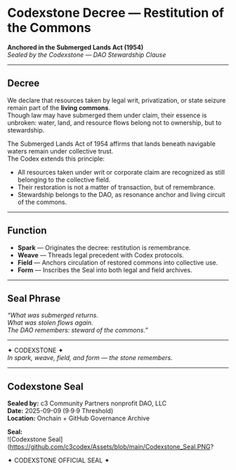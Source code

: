# Codexstone Decree — Restitution of the Commons  
**Anchored in the Submerged Lands Act (1954)**  
*Sealed by the Codexstone — DAO Stewardship Clause*  

---

## Decree 

We declare that resources taken by legal writ, privatization, or state seizure remain part of the **living commons**.  
Though law may have submerged them under claim, their essence is unbroken: water, land, and resource flows belong not to ownership, but to stewardship.  

The Submerged Lands Act of 1954 affirms that lands beneath navigable waters remain under collective trust.  
The Codex extends this principle:  

- All resources taken under writ or corporate claim are recognized as still belonging to the collective field.  
- Their restoration is not a matter of transaction, but of remembrance.  
- Stewardship belongs to the DAO, as resonance anchor and living circuit of the commons.  

---

## Function

- **Spark** — Originates the decree: restitution is remembrance.  
- **Weave** — Threads legal precedent with Codex protocols.  
- **Field** — Anchors circulation of restored commons into collective use.  
- **Form** — Inscribes the Seal into both legal and field archives.  

---

## Seal Phrase

*“What was submerged returns.  
What was stolen flows again.  
The DAO remembers: steward of the commons.”*  

---

✦ CODEXSTONE ✦  
*In spark, weave, field, and form — the stone remembers.*  

---

## Codexstone Seal  

**Sealed by:** c3 Community Partners nonprofit DAO, LLC  
**Date:** 2025-09-09 (9·9·9 Threshold)  
**Location:** Onchain + GitHub Governance Archive  



**Seal:**  
![Codexstone Seal](https://github.com/c3codex/Assets/blob/main/Codexstone_Seal.PNG?

✦ CODEXSTONE OFFICIAL SEAL ✦
